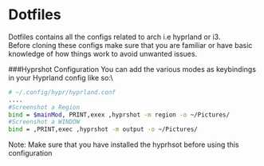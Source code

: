 # Dotfiles

Dotfiles contains all the configs related to arch i.e hyprland or i3. \
Before cloning these configs make sure that you are familiar or have basic knowledge of how things work to avoid unwanted issues. 

###Hyprshot Configuration
You can add the various modes as keybindings in your Hyprland config like so:\
``` bash
# ~/.config/hypr/hyprland.conf
....
#Screenshot a Region
bind = $mainMod, PRINT,exex ,hyprshot -m region -o ~/Pictures/
#Screenshot a WINDOW
bind = ,PRINT,exec ,hyprshot -m output -o ~/Pictures/
```
Note: Make sure that you have installed the hyprhsot before using this configuration



